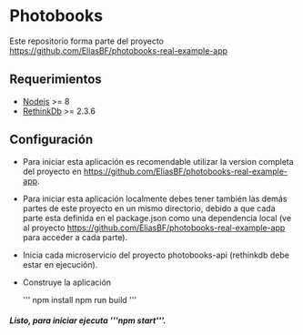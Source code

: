 # Photobooks

Este repositorio forma parte del proyecto https://github.com/EliasBF/photobooks-real-example-app

## Requerimientos

- [Nodejs](https://nodejs.org/en/download/current/) >= 8
- [RethinkDb](https://rethinkdb.com/docs/install/) >= 2.3.6

## Configuración

- Para iniciar esta aplicación es recomendable utilizar la version completa del proyecto en https://github.com/EliasBF/photobooks-real-example-app.

- Para iniciar esta aplicación localmente debes tener también las demás partes de este proyecto en un mismo directorio, debido a que cada parte esta definida en el package.json como una dependencia local (ve al proyecto https://github.com/EliasBF/photobooks-real-example-app para acceder a cada parte).

- Inicia cada microservicio del proyecto photobooks-api (rethinkdb debe estar en ejecución).

- Construye la aplicación

  '''
  npm install
  npm run build
  '''

##### Listo, para iniciar ejecuta '''npm start'''.